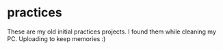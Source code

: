 # practices
These are my old initial practices projects. I found them while cleaning my PC. Uploading to keep memories :)
